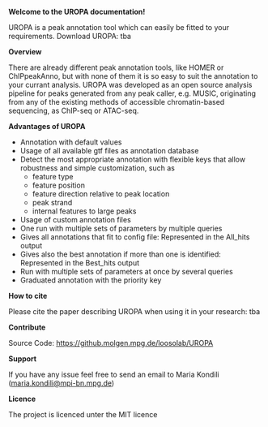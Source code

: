 **Welcome to the UROPA documentation!**

UROPA is a peak annotation tool which can easily be fitted to your requirements.
Download UROPA: tba

**Overview**

There are already different peak annotation tools, like HOMER or ChIPpeakAnno,
but with none of them it is so easy to suit the annotation to your currant analysis. 
UROPA was developed as an open source analysis pipeline for peaks generated from any 
peak caller, e.g. MUSIC, originating from any of the existing methods of accessible
chromatin-based sequencing, as ChIP-seq or ATAC-seq.

**Advantages of UROPA**

* Annotation with default values 
* Usage of all available gtf files as annotation database
* Detect the most appropriate annotation with flexible keys that allow robustness and simple customization, such as
	* feature type
	* feature position
	* feature direction relative to peak location
	* peak strand
	* internal features to large peaks
* Usage of custom annotation files
* One run with multiple sets of parameters by multiple queries
* Gives all annotations that fit to config file: Represented in the All_hits output
* Gives also the best annotation if more than one is identified: Represented in the Best_hits output
* Run with multiple sets of parameters at once by several queries
* Graduated annotation with the priority key


**How to cite**

Please cite the paper describing UROPA when using it in your research:
tba

**Contribute**

Source Code: https://github.molgen.mpg.de/loosolab/UROPA

**Support**

If you have any issue feel free to send an email to Maria Kondili (maria.kondili@mpi-bn.mpg.de)

**Licence**

The project is licenced unter the MIT licence
